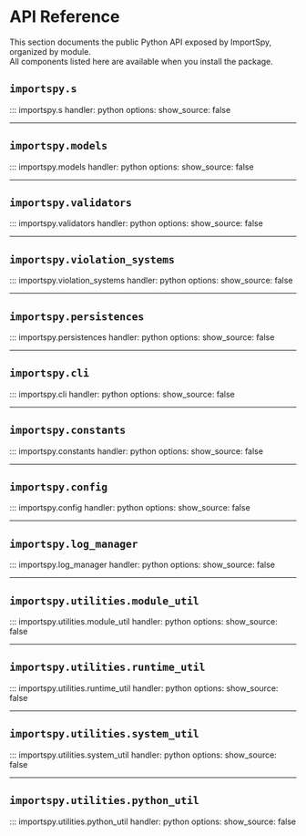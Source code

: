 # API Reference

This section documents the public Python API exposed by ImportSpy, organized by module.  
All components listed here are available when you install the package.

## `importspy.s`

::: importspy.s
    handler: python
    options:
      show_source: false

---

## `importspy.models`

::: importspy.models
    handler: python
    options:
      show_source: false

---

## `importspy.validators`

::: importspy.validators
    handler: python
    options:
      show_source: false

---

## `importspy.violation_systems`

::: importspy.violation_systems
    handler: python
    options:
      show_source: false

---

## `importspy.persistences`

::: importspy.persistences
    handler: python
    options:
      show_source: false

---

## `importspy.cli`

::: importspy.cli
    handler: python
    options:
      show_source: false

---

## `importspy.constants`

::: importspy.constants
    handler: python
    options:
      show_source: false

---

## `importspy.config`

::: importspy.config
    handler: python
    options:
      show_source: false

---

## `importspy.log_manager`

::: importspy.log_manager
    handler: python
    options:
      show_source: false

---

## `importspy.utilities.module_util`

::: importspy.utilities.module_util
    handler: python
    options:
      show_source: false

---

## `importspy.utilities.runtime_util`

::: importspy.utilities.runtime_util
    handler: python
    options:
      show_source: false

---

## `importspy.utilities.system_util`

::: importspy.utilities.system_util
    handler: python
    options:
      show_source: false

---

## `importspy.utilities.python_util`

::: importspy.utilities.python_util
    handler: python
    options:
      show_source: false
